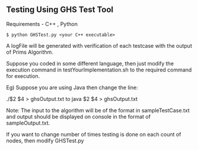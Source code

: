 ## Testing Using GHS Test Tool

Requirements - C++ , Python
```
$ python GHSTest.py <your C++ executable>
```
A logFile will be generated with verification of each testcase with the output of Prims Algorithm.

Suppose you coded in some different language, then just modify the execution command in testYourImplementation.sh to the
required command for execution. 

Eg) Suppose you are using Java then change the line:

./$2 $4 > ghsOutput.txt to java $2 $4 > ghsOutput.txt

Note: The input to the algorithm will be of the format in sampleTestCase.txt and output should be displayed on console 
in the format of sampleOutput.txt.

If you want to change number of times testing is done on each count of nodes, then modify GHSTest.py

